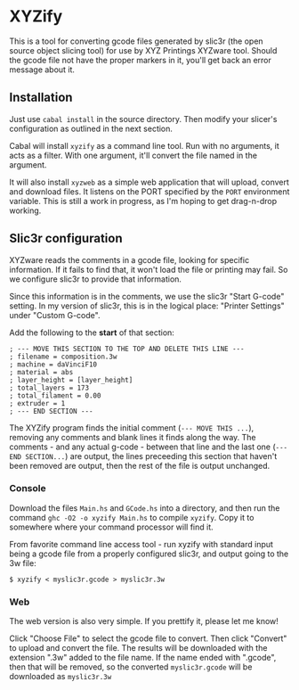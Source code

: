 # XYZify

This is a tool for converting gcode files generated by slic3r (the open source
object slicing tool) for use by XYZ Printings XYZware tool. Should the gcode file
not have the proper markers in it, you'll get back an error message about it.

## Installation

Just use `cabal install` in the source directory. Then modify your
slicer's configuration as outlined in the next section.

Cabal will install `xyzify` as a command line tool. Run with no
arguments, it acts as a filter. With one argument, it'll convert the
file named in the argument.

It will also install `xyzweb` as a simple web application that will
upload, convert and download files. It listens on the PORT specified
by the `PORT` environment variable. This is still a work in progress,
as I'm hoping to get drag-n-drop working.

## Slic3r configuration

XYZware reads the comments in a gcode file, looking for specific information. If it fails
to find that, it won't load the file or printing may fail. So we configure slic3r
to provide that information.

Since this information is in the comments, we use the slic3r "Start G-code"
setting. In my version of slic3r, this is in the logical place: "Printer Settings"
under "Custom G-code".

Add the following to the **start** of that section:

```
; --- MOVE THIS SECTION TO THE TOP AND DELETE THIS LINE ---
; filename = composition.3w
; machine = daVinciF10
; material = abs
; layer_height = [layer_height]
; total_layers = 173
; total_filament = 0.00
; extruder = 1
; --- END SECTION ---
```

The XYZify program finds the initial comment (`--- MOVE THIS ...`), removing any comments
and blank lines it finds along the way. The comments - and any actual g-code - between
that line and the last one (`--- END SECTION...`) are output, the lines preceeding this
section that haven't been removed are output, then the rest of the file is output
unchanged.

### Console

Download the files `Main.hs` and `GCode.hs` into a directory, and then run the command
`ghc -O2 -o xyzify Main.hs` to compile `xyzify`. Copy it to somewhere where your
command processor will find it.

From favorite command line access tool - run xyzify with standard
input being a gcode file from a properly configured slic3r, and output going to
the 3w file:

```
$ xyzify < myslic3r.gcode > myslic3r.3w
```

### Web

The web version is also very simple. If you prettify it, please let me know!

Click "Choose File" to select the gcode file to convert. Then click "Convert" to
upload and convert the file. The results will be downloaded with the extension ".3w"
added to the file name. If the name ended with ".gcode", then that will be removed,
so the converted `myslic3r.gcode` will be downloaded as `myslic3r.3w` 
